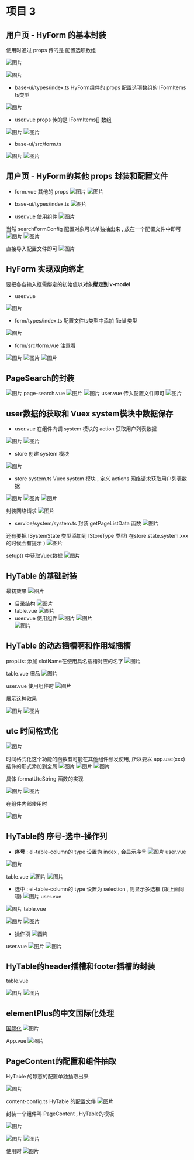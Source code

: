 # 项目 3
## 用户页 - HyForm 的基本封装
使用时通过 props 传的是 配置选项数组 

![图片](../.vuepress/public/images/hyform.png) 

![图片](../.vuepress/public/images/baseui.png) 

* base-ui/types/index.ts  HyForm组件的 props 配置选项数组的 IFormItems ts类型

![图片](../.vuepress/public/images/fts.png) 

* user.vue  props 传的是 IFormItems[] 数组 

![图片](../.vuepress/public/images/hf1.png) 
![图片](../.vuepress/public/images/hf2.png) 

* base-ui/src/form.ts

![图片](../.vuepress/public/images/form1.png) 
![图片](../.vuepress/public/images/form2.png)  


## 用户页 - HyForm的其他 props 封装和配置文件

* form.vue 其他的 props 
![图片](../.vuepress/public/images/fp1.png)
![图片](../.vuepress/public/images/fp2.png)

* base-ui/types/index.ts 
![图片](../.vuepress/public/images/peizhileixing.png)

* user.vue  使用组件 
![图片](../.vuepress/public/images/user55.png)

当然 searchFormConfig 配置对象可以单独抽出来 , 放在一个配置文件中即可 
![图片](../.vuepress/public/images/sc1.png)
![图片](../.vuepress/public/images/sc8.png)

直接导入配置文件即可
![图片](../.vuepress/public/images/sc9.png)

## HyForm 实现双向绑定
要把各各输入框需绑定的初始值以对象**绑定到 v-model**

* user.vue 

![图片](../.vuepress/public/images/vm1.png)

* form/types/index.ts 配置文件ts类型中添加 field 类型

![图片](../.vuepress/public/images/vm2.png)

* form/src/form.vue  注意看 

![图片](../.vuepress/public/images/vm3.png)
![图片](../.vuepress/public/images/vm4.png)
![图片](../.vuepress/public/images/vm5.png)
## PageSearch的封装
![图片](../.vuepress/public/images/page1.png)
page-search.vue
![图片](../.vuepress/public/images/page2.png)
![图片](../.vuepress/public/images/page3.png)
user.vue  传入配置文件即可
![图片](../.vuepress/public/images/upage.png)



## user数据的获取和 Vuex system模块中数据保存
* user.vue  在组件内调 system 模块的 action 获取用户列表数据

![图片](../.vuepress/public/images/uservue.png) 
![图片](../.vuepress/public/images/pm1.png)

* store 创建 system 模块 

![图片](../.vuepress/public/images/wenjian1.png) 
* store  system.ts   Vuex system 模块 , 定义 actions 网络请求获取用户列表数据

![图片](../.vuepress/public/images/ss1.png) 
![图片](../.vuepress/public/images/ss2.png) 
![图片](../.vuepress/public/images/st1.png)

封装网络请求
![图片](../.vuepress/public/images/sr1.png)

* service/system/system.ts  封装 getPageListData 函数
![图片](../.vuepress/public/images/sr2.png)

还有要把 ISystemState 类型添加到 IStoreType 类型( 在store.state.system.xxx的时候会有提示 )
![图片](../.vuepress/public/images/iss.png)

setup() 中获取Vuex数据
![图片](../.vuepress/public/images/us1.png) 

## HyTable 的基础封装 
最初效果
![图片](../.vuepress/public/images/et1.png) 
* 目录结构
![图片](../.vuepress/public/images/tbu.png)  
* table.vue
![图片](../.vuepress/public/images/et2.png)  
* user.vue 使用组件
![图片](../.vuepress/public/images/usertable1.png) 
![图片](../.vuepress/public/images/yuyu1.png)  
![图片](../.vuepress/public/images/yuyu2.png)  
## HyTable 的动态插槽啊和作用域插槽 
propList 添加 slotName在使用具名插槽对应的名字
![图片](../.vuepress/public/images/sn1.png)  

table.vue  细品
![图片](../.vuepress/public/images/sn2.png)  

user.vue 使用组件时 
![图片](../.vuepress/public/images/sn3.png)  

展示这种效果 

![图片](../.vuepress/public/images/uiui1.png)
![图片](../.vuepress/public/images/uiui.png)  
## utc 时间格式化 
![图片](../.vuepress/public/images/utcimg.png)


时间格式化这个功能的函数有可能在其他组件频发使用,  所以要以 app.use(xxx) 插件的形式添加到全局
![图片](../.vuepress/public/images/gp1.png) 
![图片](../.vuepress/public/images/au1.png)
![图片](../.vuepress/public/images/au2.png)

具体 formatUtcString 函数的实现 

![图片](../.vuepress/public/images/uf1.png) 
![图片](../.vuepress/public/images/uf2.png) 

在组件内部使用时  

![图片](../.vuepress/public/images/uf3.png) 

## HyTable的 序号-选中-操作列
* **序号**  : el-table-column的 type 设置为 index , 会显示序号
![图片](../.vuepress/public/images/xu1.png) 
user.vue 

![图片](../.vuepress/public/images/xuhao1.png) 

table.vue 
![图片](../.vuepress/public/images/xuhao2.png) 
![图片](../.vuepress/public/images/xuhao3.png) 
* 选中 : el-table-column的 type 设置为 selection , 则显示多选框 (跟上面同理)
![图片](../.vuepress/public/images/duo1.png) 
user.vue

![图片](../.vuepress/public/images/duoxuan1.png)
table.vue

![图片](../.vuepress/public/images/duoxuan2.png)
![图片](../.vuepress/public/images/duoxuan3.png)

- 操作项 
![图片](../.vuepress/public/images/caozuo.png)

user.vue 
![图片](../.vuepress/public/images/caozuo1.png)
![图片](../.vuepress/public/images/caozuo2.png)

## HyTable的header插槽和footer插槽的封装
table.vue 

![图片](../.vuepress/public/images/tslot1.png)
![图片](../.vuepress/public/images/tslot2.png)

## elementPlus的中文国际化处理
[国际化](https://element-plus.gitee.io/zh-CN/guide/i18n.html#%E5%85%A8%E5%B1%80%E9%85%8D%E7%BD%AE)
![图片](../.vuepress/public/images/eg1.png)

App.vue 
![图片](../.vuepress/public/images/gapp.png)

## PageContent的配置和组件抽取 
HyTable 的静态的配置单独抽取出来 

![图片](../.vuepress/public/images/pc1.png)

content-config.ts HyTable 的配置文件 
![图片](../.vuepress/public/images/pc2.png)

封装一个组件叫 PageContent  , HyTable的模板 

![图片](../.vuepress/public/images/pc3.png)

![图片](../.vuepress/public/images/pc5.png) 
![图片](../.vuepress/public/images/pc6.png) 

使用时 
![图片](../.vuepress/public/images/pc7.png) 






















